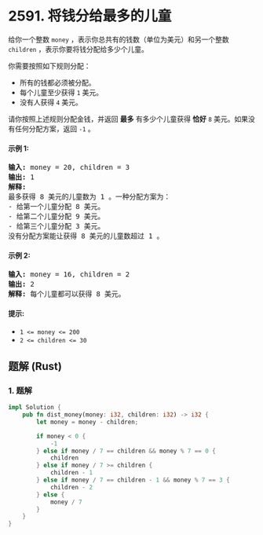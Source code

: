 # 2591. 将钱分给最多的儿童
给你一个整数 `money` ，表示你总共有的钱数（单位为美元）和另一个整数 `children` ，表示你要将钱分配给多少个儿童。

你需要按照如下规则分配：

* 所有的钱都必须被分配。
* 每个儿童至少获得 `1` 美元。
* 没有人获得 `4` 美元。

请你按照上述规则分配金钱，并返回 **最多** 有多少个儿童获得 **恰好** `8` 美元。如果没有任何分配方案，返回 `-1` 。

#### 示例 1:
<pre>
<strong>输入:</strong> money = 20, children = 3
<strong>输出:</strong> 1
<strong>解释:</strong>
最多获得 8 美元的儿童数为 1 。一种分配方案为：
- 给第一个儿童分配 8 美元。
- 给第二个儿童分配 9 美元。
- 给第三个儿童分配 3 美元。
没有分配方案能让获得 8 美元的儿童数超过 1 。
</pre>

#### 示例 2:
<pre>
<strong>输入:</strong> money = 16, children = 2
<strong>输出:</strong> 2
<strong>解释:</strong> 每个儿童都可以获得 8 美元。
</pre>

#### 提示:
* `1 <= money <= 200`
* `2 <= children <= 30`

## 题解 (Rust)

### 1. 题解
```Rust
impl Solution {
    pub fn dist_money(money: i32, children: i32) -> i32 {
        let money = money - children;

        if money < 0 {
            -1
        } else if money / 7 == children && money % 7 == 0 {
            children
        } else if money / 7 >= children {
            children - 1
        } else if money / 7 == children - 1 && money % 7 == 3 {
            children - 2
        } else {
            money / 7
        }
    }
}
```
